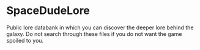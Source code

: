 # SpaceDudeLore

Public lore databank in which you can discover the deeper lore behind the galaxy. Do not search through these files if you do not want the game spoiled to you.

